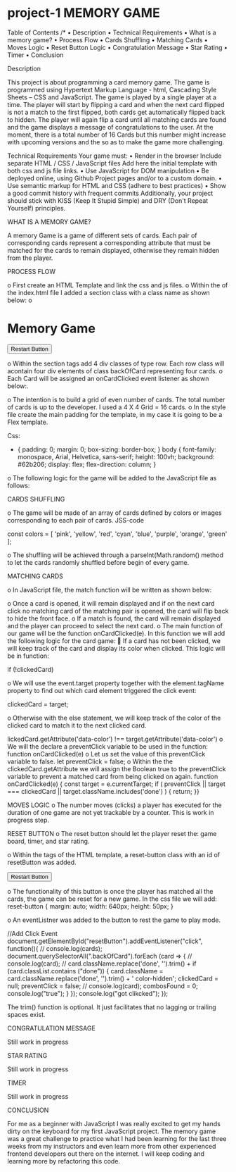 # project-1 MEMORY GAME
Table of Contents
/*
•	Description
•	Technical Requirements
•	What is a memory game?
•	Process Flow
•	Cards Shuffling
•	Matching Cards 
•	Moves Logic
•	Reset Button Logic
•	Congratulation Message
•	Star Rating
•	Timer
•	Conclusion

Description

This project is about programming a card memory game. The game is programmed using Hypertext Markup Language - html, Cascading Style Sheets – CSS and JavaScript.
The game is played by a single player at a time. The player will start by flipping a card and when the next card flipped is not a match to the first flipped, both cards get automatically flipped back to hidden.
The player will again flip a card until all matching cards are found and the game displays a message of congratulations to the user.
At the moment, there is a total number of 16 Cards but this number might increase with upcoming versions and the so as to make the game more challenging.

Technical Requirements
Your game must:
•	Render in the browser
Include separate HTML / CSS / JavaScript files
Add here the initial template with both css and js file links.
•	Use JavaScript for DOM manipulation
•	Be deployed online, using Github Project pages and/or to a custom domain.
•	Use semantic markup for HTML and CSS (adhere to best practices)
•	Show a good commit history with frequent commits
Additionally, your project should stick with KISS (Keep It Stupid Simple) and DRY (Don't Repeat Yourself) principles.

WHAT IS A MEMORY GAME?

A memory Game is a game of different sets of cards. Each pair of corresponding cards represent a corresponding attribute that must be matched for the cards to remain displayed, otherwise they remain hidden from the player.

PROCESS FLOW

o	First create an HTML Template and link the css and js files.
o	Within the <body></body> of the index.html file I added a section class with a class name as shown below:
o	 <section class="Flash-Cards"></section>
<!DOCTYPE html>
<html lang="en">
  <head>
    <meta charset="UTF-8" />
    <meta name="viewport" content="width=device-width, initial-scale=1.0"/>
    <meta http-equiv="X-UA-Compatible" content="ie=edge" />
    <title>Memory Games</title>
<link rel="stylesheet" href="css/styles.css" >
</head>
<body>
    <h1> Memory Game </h1>
    <button class="reset-button" id="resetButton">Restart Button</button>
<section class="Flash-Cards">
    
</section>
<script src="script/script.js"></script>
</body>
</html>

o	Within the section tags add 4 div classes of type row. Each row class will acontain four div elements of class backOfCard representing four cards.
o	Each Card will be assigned an onCardClicked event listener as shown below:.

<div class="row">
        <div
          class="backOfCard color-hidden"
          onclick="onCardClicked(event)">
        </div>
        <div
          class="backOfCard color-hidden"
          onclick="onCardClicked(event)">
        </div>
        <div
          class="backOfCard color-hidden"
          onclick="onCardClicked(event)">
        </div>
        <div
          class="backOfCard color-hidden"
          onclick="onCardClicked(event)">
        </div>
      </div>

o	The intention is to build a grid of even number of cards. The total number of cards is up to the developer. I used a 4 X 4 Grid = 16 cards. 
o	In the style file create the main padding for the template, in my case it is going to be a Flex template.

Css:
* {
    padding: 0;
    margin: 0; box-sizing: border-box;
    }
    body {
    font-family: monospace, Arial, Helvetica, sans-serif;
    height: 100vh;
    background: #62b206;
    display: flex;
    flex-direction: column;
    }

o	The following logic for the game will be added to the JavaScript file as follows:

CARDS SHUFFLING 

o	The game will be made of an array of cards defined by colors or images corresponding to each pair of cards.
JSS-code

const colors = [
'pink',
'yellow',
'red',
'cyan',
'blue',
'purple',
'orange',
'green'
];


o	The shuffling will be achieved through a parseInt(Math.random() method to let the cards randomly shuffled before begin of every game.

MATCHING CARDS 

o	In JavaScript file, the match function will be written as shown below:


o	Once a card is opened, it will remain displayed and if on the next card click no matching card of the matching pair is opened, the card will flip back to hide the front face.
o	If a match is found, the card will remain displayed and the player can proceed to select the next card.
o	The main function of our game will be the function onCardClicked(e). In this function we will add the following logic for the card game:
	If a card has not been clicked, we will keep track of the card and display its color when clicked. This logic will be in function:

if (!clickedCard) 

o	We will use the event.target property together with the element.tagName property to find out which card element triggered the click event:

clickedCard = target;

o	Otherwise with the else statement, we will keep track of the color of the clicked card to match it to the next clicked card. 

lickedCard.getAttribute('data-color') !== target.getAttribute('data-color')
o	We will the declare a preventClick variable to be used in the function:
 function onCardClicked(e)
o	Let us set the value of this preventClick variable to false.
let preventClick = false;
o	Within the the clickedCard.getAttribute we will assign the Boolean true to the preventClick variable to prevent a matched card from being clicked on again.
function onCardClicked(e) {
            const target = e.currentTarget;
            if (
            preventClick ||
            target === clickedCard ||
            target.className.includes('done')
    ) {
        return;
    }}

MOVES LOGIC
o	The number moves (clicks) a player has executed for the duration of one game are not yet trackable by a counter. This is work in progress step.

RESET BUTTON
o	The reset button should let the player reset the:
game board, 
timer, and 
star rating.

o	Within the <body></body> tags of the HTML template, a reset-button class with an id of resetButton was added.

<button class="reset-button" id="resetButton">Restart Button</button>

o	The functionality of this button is once the player has matched all the cards, the game can be reset for a new game.
In the css file we will add:
reset-button {
        margin: auto;
        width: 640px;
        height: 50px;
        }

o	An eventListner was added to the button to rest the game to play mode.

//Add Click Event
    document.getElementById("resetButton").addEventListener("click", function(){
//      console.log(cards);
        document.querySelectorAll(".backOfCard").forEach (card => {
// console.log(card);
//   card.className.replace('done', '').trim() +
 if (card.classList.contains ("done"))  {
    card.className = card.className.replace('done', '').trim() +
    ' color-hidden';
    clickedCard = null;
       preventClick = false;
//  console.log(card);
       combosFound = 0;
 console.log("true");
 }
}); 
      console.log("got clikcked");
      }); 

The trim() function is optional. It just facilitates that no lagging or trailing spaces exist.

CONGRATULATION MESSAGE

Still work in progress

STAR RATING

Still work in progress

TIMER

Still work in progress

CONCLUSION

For me as a beginner with JavaScript I was really excited to get my hands dirty on the keyboard for my first JavaScript project. The memory game was a great challenge to practice what I had been learning for the last three weeks from my instructors and even learn more from other experienced frontend developers out there on the internet.
I will keep coding and learning more by refactoring this code.
